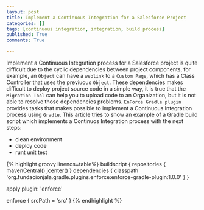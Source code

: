 ```yaml
---
layout: post 
title: Implement a Continuous Integration for a Salesforce Project
categories: []
tags: [continuous integration, integration, build process]
published: True
comments: True

---
```

Implement a Continuous Integration process for a Salesforce project is quite difficult due to the cyclic dependencies between project components, for example, an `Object` can have a `weblink` to a `Custom Page`, which has a Class Controller that uses the previuous `Object`. These dependencies makes difficult to deploy project source code in a simple way, it is true that the `Migration Tool` can help you to upload code to an Organization, but it is not able to resolve those dependencies problems.
`EnForce Gradle plugin` provides tasks that makes possible to implement a Continuous Integration process using `Gradle`.
This article tries to show an example of a Gradle build script which implements a Continuos Integration process with the next steps:

+ clean environment
+ deploy code
+ runt unit test

{% highlight groovy linenos=table%}
buildscript {
   repositories {
       mavenCentral()
       jcenter()
   }
   dependencies {
       classpath 'org.fundacionjala.gradle.plugins.enforce:enforce-gradle-plugin:1.0.0'
   }
}

apply plugin: 'enforce'

enforce {
    srcPath = 'src'
}
{% endhighlight %}
